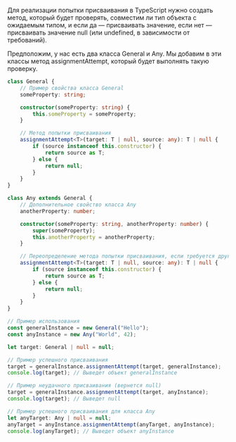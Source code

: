 Для реализации попытки присваивания в TypeScript нужно создать метод, который будет проверять, совместим ли тип объекта с ожидаемым типом, и если да — присваивать значение, если нет — присваивать значение null (или undefined, в зависимости от требований).

Предположим, у нас есть два класса General и Any. Мы добавим в эти классы метод assignmentAttempt, который будет выполнять такую проверку.


```typescript
class General {
    // Пример свойства класса General
    someProperty: string;

    constructor(someProperty: string) {
        this.someProperty = someProperty;
    }

    // Метод попытки присваивания
    assignmentAttempt<T>(target: T | null, source: any): T | null {
        if (source instanceof this.constructor) {
            return source as T;
        } else {
            return null;
        }
    }
}

class Any extends General {
    // Дополнительное свойство класса Any
    anotherProperty: number;

    constructor(someProperty: string, anotherProperty: number) {
        super(someProperty);
        this.anotherProperty = anotherProperty;
    }

    // Переопределение метода попытки присваивания, если требуется другая логика
    assignmentAttempt<T>(target: T | null, source: any): T | null {
        if (source instanceof this.constructor) {
            return source as T;
        } else {
            return null;
        }
    }
}

// Пример использования
const generalInstance = new General("Hello");
const anyInstance = new Any("World", 42);

let target: General | null = null;

// Пример успешного присваивания
target = generalInstance.assignmentAttempt(target, generalInstance);
console.log(target); // Выведет объект generalInstance

// Пример неудачного присваивания (вернется null)
target = generalInstance.assignmentAttempt(target, anyInstance);
console.log(target); // Выведет null

// Пример успешного присваивания для класса Any
let anyTarget: Any | null = null;
anyTarget = anyInstance.assignmentAttempt(anyTarget, anyInstance);
console.log(anyTarget); // Выведет объект anyInstance
```